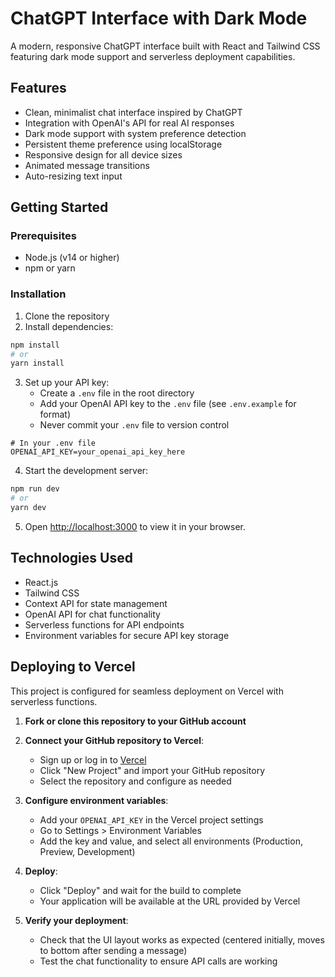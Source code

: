 # ChatGPT Interface with Dark Mode

A modern, responsive ChatGPT interface built with React and Tailwind CSS featuring dark mode support and serverless deployment capabilities.

## Features

- Clean, minimalist chat interface inspired by ChatGPT
- Integration with OpenAI's API for real AI responses
- Dark mode support with system preference detection
- Persistent theme preference using localStorage
- Responsive design for all device sizes
- Animated message transitions
- Auto-resizing text input

## Getting Started

### Prerequisites

- Node.js (v14 or higher)
- npm or yarn

### Installation

1. Clone the repository
2. Install dependencies:

```bash
npm install
# or
yarn install
```

3. Set up your API key:
   - Create a `.env` file in the root directory
   - Add your OpenAI API key to the `.env` file (see `.env.example` for format)
   - Never commit your `.env` file to version control

```
# In your .env file
OPENAI_API_KEY=your_openai_api_key_here
```

4. Start the development server:

```bash
npm run dev
# or
yarn dev
```

5. Open [http://localhost:3000](http://localhost:3000) to view it in your browser.

## Technologies Used

- React.js
- Tailwind CSS
- Context API for state management
- OpenAI API for chat functionality
- Serverless functions for API endpoints
- Environment variables for secure API key storage

## Deploying to Vercel

This project is configured for seamless deployment on Vercel with serverless functions.

1. **Fork or clone this repository to your GitHub account**

2. **Connect your GitHub repository to Vercel**:
   - Sign up or log in to [Vercel](https://vercel.com)
   - Click "New Project" and import your GitHub repository
   - Select the repository and configure as needed

3. **Configure environment variables**:
   - Add your `OPENAI_API_KEY` in the Vercel project settings
   - Go to Settings > Environment Variables
   - Add the key and value, and select all environments (Production, Preview, Development)

4. **Deploy**:
   - Click "Deploy" and wait for the build to complete
   - Your application will be available at the URL provided by Vercel

5. **Verify your deployment**:
   - Check that the UI layout works as expected (centered initially, moves to bottom after sending a message)
   - Test the chat functionality to ensure API calls are working
